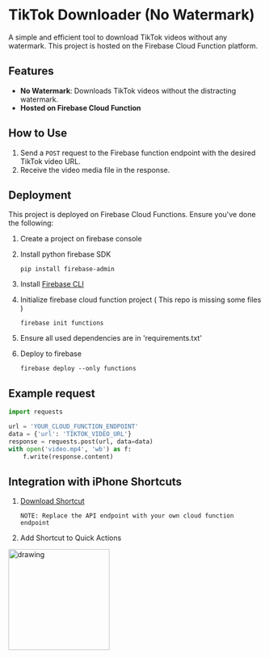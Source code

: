 # TikTok Downloader (No Watermark)

A simple and efficient tool to download TikTok videos without any watermark. This project is hosted on the Firebase Cloud Function platform.
## Features

- **No Watermark**: Downloads TikTok videos without the distracting watermark.
- **Hosted on Firebase Cloud Function**

## How to Use

1. Send a `POST` request to the Firebase function endpoint with the desired TikTok video URL.
2. Receive the video media file in the response.

## Deployment

This project is deployed on Firebase Cloud Functions. Ensure you've done the following:

1. Create a project on firebase console
2. Install python firebase SDK
   ```shell
   pip install firebase-admin
   ```
4. Install [Firebase CLI](https://firebase.google.com/docs/cli#mac-linux-auto-script) 
   
6. Initialize firebase cloud function project ( This repo is missing some files )
   ```shell
   firebase init functions
   ```
7. Ensure all used dependencies are in 'requirements.txt' 
8. Deploy to firebase
   ```shell
   firebase deploy --only functions
   ```

## Example request

```python
import requests

url = 'YOUR_CLOUD_FUNCTION_ENDPOINT'
data = {'url': 'TIKTOK_VIDEO_URL'}
response = requests.post(url, data=data)
with open('video.mp4', 'wb') as f:
    f.write(response.content)
```


## Integration with iPhone Shortcuts
1. [Download Shortcut](https://www.icloud.com/shortcuts/84d1eab18abf40e6bbb24a653fb57407)
   ```
   NOTE: Replace the API endpoint with your own cloud function endpoint
   ```
3. Add Shortcut to Quick Actions

<img src="https://github.com/Wa-lead/firebase_cloud_tiktok_downloader/assets/81301826/47cb5d72-ca4b-4db0-85c4-244038250b32" alt="drawing" style="width:200px;"/>


